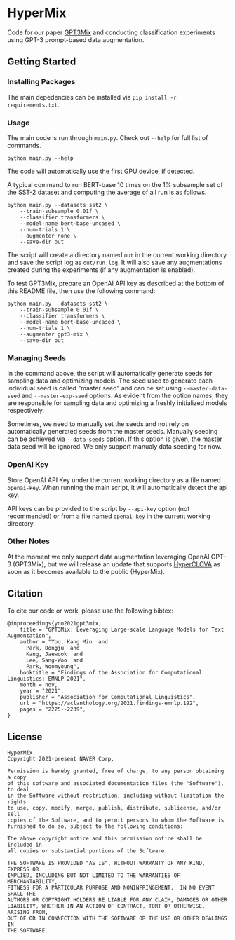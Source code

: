 # HyperMix

Code for our paper [GPT3Mix](https://arxiv.org/abs/2104.08826) and conducting classification experiments using GPT-3 prompt-based data augmentation.

## Getting Started

### Installing Packages

The main depedencies can be installed via `pip install -r requirements.txt`.

### Usage

The main code is run through `main.py`. Check out `--help` for full list of commands.

    python main.py --help

The code will automatically use the first GPU device, if detected.

A typical command to run BERT-base 10 times on the 1% subsample set of the SST-2 dataset and computing the average
of all run is as follows.

    python main.py --datasets sst2 \
        --train-subsample 0.01f \
        --classifier transformers \
        --model-name bert-base-uncased \
        --num-trials 1 \
        --augmenter none \
        --save-dir out

The script will create a directory named `out` in the current working directory and save the script log 
as `out/run.log`. It will also save any augmentations created during the experiments (if any augmentation is enabled).

To test GPT3Mix, prepare an OpenAI API key as described at the bottom of this README file, then use the following command:

    python main.py --datasets sst2 \
        --train-subsample 0.01f \
        --classifier transformers \
        --model-name bert-base-uncased \
        --num-trials 1 \
        --augmenter gpt3-mix \
        --save-dir out


### Managing Seeds

In the command above, the script will automatically generate seeds for sampling data and optimizing models.
The seed used to generate each individual seed is called "master seed" and can be set using `--master-data-seed`
and `--master-exp-seed` options. As evident from the option names, they are responsible for sampling data and
optimizing a freshly initialized models respectively.

Sometimes, we need to manually set the seeds and not rely on automatically generated seeds from the master seeds.
Manually seeding can be achieved via `--data-seeds` option. If this option is given, the master data seed will
be ignored. We only support manualy data seeding for now.

### OpenAI Key

Store OpenAI API Key under the current working directory as a file named `openai-key`. 
When running the main script, it will automatically detect the api key.

API keys can be provided to the script by `--api-key` option (not recommended) or from a file named `openai-key` in the current working directory.

### Other Notes

At the moment we only support data augmentation leveraging OpenAI GPT-3 (GPT3Mix), but we will release an update that supports [HyperCLOVA](https://arxiv.org/abs/2109.04650) as soon as it becomes available to the public (HyperMix).

## Citation

To cite our code or work, please use the following bibtex:

	@inproceedings{yoo2021gpt3mix,
		title = "GPT3Mix: Leveraging Large-scale Language Models for Text Augmentation",
		author = "Yoo, Kang Min  and
		  Park, Dongju  and
		  Kang, Jaewook  and
		  Lee, Sang-Woo  and
		  Park, Woomyoung",
		booktitle = "Findings of the Association for Computational Linguistics: EMNLP 2021",
		month = nov,
		year = "2021",
		publisher = "Association for Computational Linguistics",
		url = "https://aclanthology.org/2021.findings-emnlp.192",
		pages = "2225--2239",
	}

## License

```
HyperMix
Copyright 2021-present NAVER Corp.

Permission is hereby granted, free of charge, to any person obtaining a copy
of this software and associated documentation files (the "Software"), to deal
in the Software without restriction, including without limitation the rights
to use, copy, modify, merge, publish, distribute, sublicense, and/or sell
copies of the Software, and to permit persons to whom the Software is
furnished to do so, subject to the following conditions:

The above copyright notice and this permission notice shall be included in
all copies or substantial portions of the Software.

THE SOFTWARE IS PROVIDED "AS IS", WITHOUT WARRANTY OF ANY KIND, EXPRESS OR
IMPLIED, INCLUDING BUT NOT LIMITED TO THE WARRANTIES OF MERCHANTABILITY,
FITNESS FOR A PARTICULAR PURPOSE AND NONINFRINGEMENT.  IN NO EVENT SHALL THE
AUTHORS OR COPYRIGHT HOLDERS BE LIABLE FOR ANY CLAIM, DAMAGES OR OTHER
LIABILITY, WHETHER IN AN ACTION OF CONTRACT, TORT OR OTHERWISE, ARISING FROM,
OUT OF OR IN CONNECTION WITH THE SOFTWARE OR THE USE OR OTHER DEALINGS IN
THE SOFTWARE.
```
